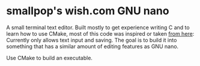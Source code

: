 # smallpop's wish.com GNU nano 

A small terminal text editor. 
Built mostly to get experience writing C and to learn how to use CMake, most of this code was inspired or taken [from here](https://viewsourcecode.org/snaptoken/kilo/):  
Currently only allows text input and saving. The goal is to build it into something that has a similar amount of editing features as GNU nano.

Use CMake to build an executable. 
